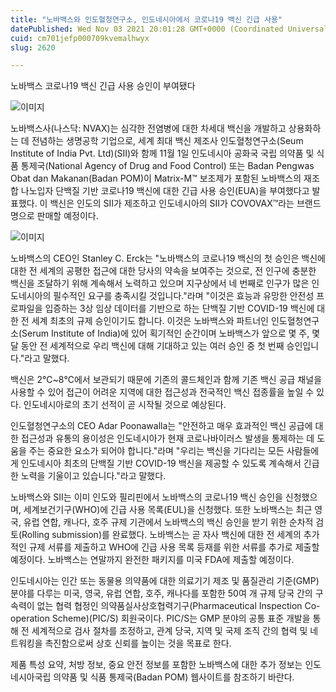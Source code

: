 ```yaml
---
title: "노바백스와 인도혈청연구소, 인도네시아에서 코로나19 백신 긴급 사용"
datePublished: Wed Nov 03 2021 20:01:28 GMT+0000 (Coordinated Universal Time)
cuid: cm701jefp000709kvemalhwyx
slug: 2620

---
```



노바백스 코로나19 백신 긴급 사용 승인이 부여됐다

![이미지](https://cdn.hashnode.com/res/hashnode/image/upload/v1739251668155/67c0e20e-a5e3-4a15-9845-8d872b099b6c.png)

노바백스사(나스닥: NVAX)는 심각한 전염병에 대한 차세대 백신을 개발하고 상용화하는 데 전념하는 생명공학 기업으로, 세계 최대 백신 제조사 인도혈청연구소(Seum Institute of India Pvt. Ltd)(SII)와 함께 11월 1일 인도네시아 공화국 국립 의약품 및 식품 통제국(National Agency of Drug and Food Control) 또는 Badan Pengwas Obat dan Makanan(Badan POM)이 Matrix-M™ 보조제가 포함된 노바백스의 재조합 나노입자 단백질 기반 코로나19 백신에 대한 긴급 사용 승인(EUA)을 부여했다고 발표했다. 이 백신은 인도의 SII가 제조하고 인도네시아의 SII가 COVOVAX™라는 브랜드명으로 판매할 예정이다.

![이미지](https://cdn.hashnode.com/res/hashnode/image/upload/v1739251669881/f7056a8a-2780-48b1-9573-26ed956763e5.jpeg)

노바백스의 CEO인 Stanley C. Erck는 "노바백스의 코로나19 백신의 첫 승인은 백신에 대한 전 세계의 공평한 접근에 대한 당사의 약속을 보여주는 것으로, 전 인구에 충분한 백신을 조달하기 위해 계속해서 노력하고 있으며 지구상에서 네 번째로 인구가 많은 인도네시아의 필수적인 요구를 충족시킬 것입니다."라며 "이것은 효능과 유망한 안전성 프로파일을 입증하는 3상 임상 데이터를 기반으로 하는 단백질 기반 COVID-19 백신에 대한 전 세계 최초의 규제 승인이기도 합니다. 이것은 노바백스와 파트너인 인도혈청연구소(Serum Institute of India)에 있어 획기적인 순간이며 노바백스가 앞으로 몇 주, 몇 달 동안 전 세계적으로 우리 백신에 대해 기대하고 있는 여러 승인 중 첫 번째 승인입니다."라고 말했다.

백신은 2℃~8℃에서 보관되기 때문에 기존의 콜드체인과 함께 기존 백신 공급 채널을 사용할 수 있어 접근이 어려운 지역에 대한 접근성과 전국적인 백신 접종률을 높일 수 있다. 인도네시아로의 초기 선적이 곧 시작될 것으로 예상된다.

인도혈청연구소의 CEO Adar Poonawalla는 "안전하고 매우 효과적인 백신 공급에 대한 접근성과 유통의 용이성은 인도네시아가 현재 코로나바이러스 발생을 통제하는 데 도움을 주는 중요한 요소가 되어야 합니다."라며 "우리는 백신을 기다리는 모든 사람들에게 인도네시아 최초의 단백질 기반 COVID-19 백신을 제공할 수 있도록 계속해서 긴급한 노력을 기울이고 있습니다."라고 말했다.

노바백스와 SII는 이미 인도와 필리핀에서 노바백스의 코로나19 백신 승인을 신청했으며, 세계보건기구(WHO)에 긴급 사용 목록(EUL)을 신청했다. 또한 노바백스는 최근 영국, 유럽 연합, 캐나다, 호주 규제 기관에서 노바백스의 백신 승인을 받기 위한 순차적 검토(Rolling submission)를 완료했다. 노바백스는 곧 자사 백신에 대한 전 세계의 추가적인 규제 서류를 제출하고 WHO에 긴급 사용 목록 등재를 위한 서류를 추가로 제출할 예정이다. 노바백스는 연말까지 완전한 패키지를 미국 FDA에 제출할 예정이다.

인도네시아는 인간 또는 동물용 의약품에 대한 의료기기 제조 및 품질관리 기준(GMP) 분야를 다루는 미국, 영국, 유럽 연합, 호주, 캐나다를 포함한 50여 개 규제 당국 간의 구속력이 없는 협력 협정인 의약품실사상호협력기구(Pharmaceutical Inspection Co-operation Scheme)(PIC/S) 회원국이다. PIC/S는 GMP 분야의 공통 표준 개발을 통해 전 세계적으로 검사 절차를 조정하고, 관계 당국, 지역 및 국제 조직 간의 협력 및 네트워킹을 촉진함으로써 상호 신뢰를 높이는 것을 목표로 한다.

제품 특성 요약, 처방 정보, 중요 안전 정보를 포함한 노바백스에 대한 추가 정보는 인도네시아국립 의약품 및 식품 통제국(Badan POM) 웹사이트를 참조하기 바란다.